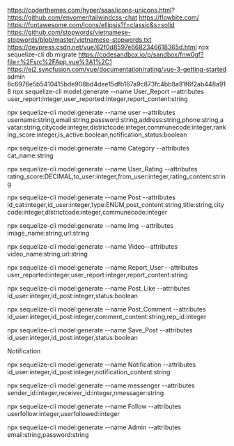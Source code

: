 https://coderthemes.com/hyper/saas/icons-unicons.html?
https://github.com/envomer/tailwindcss-chat
https://flowbite.com/
https://fontawesome.com/icons/ellipsis?f=classic&s=solid
https://github.com/stopwords/vietnamese-stopwords/blob/master/vietnamese-stopwords.txt
 https://devpress.csdn.net/vue/62f0d8597e6682346618365d.html
npx sequelize-cli db:migrate
https://codesandbox.io/p/sandbox/fnw0gf?file=%2Fsrc%2FApp.vue%3A1%2C1
https://ej2.syncfusion.com/vue/documentation/rating/vue-3-getting-started
admin 8c6976e5b5410415bde908bd4dee15dfb167a9c873fc4bb8a81f6f2ab448a918
npx sequelize-cli model:generate --name User_Report --attributes user_report:integer,user_reported:integer,report_content:string


npx sequelize-cli model:generate --name user --attributes username:string,email:string,password:string,address:string,phone:string,avatar:string,citycode:integer,districtcode:integer,communecode:integer,ranking_score:integer,is_active:boolean,notification_status:boolean

npx sequelize-cli model:generate --name Category --attributes cat_name:string

npx sequelize-cli model:generate --name User_Rating --attributes rating_score:DECIMAL,to_user:integer,from_user:integer,rating_content:string

npx sequelize-cli model:generate --name Post --attributes id_cat:integer,id_user:integer,type:ENUM,post_content:string,title:string,citycode:integer,districtcode:integer,communecode:integer


npx sequelize-cli model:generate --name Img --attributes image_name:string,url:string

npx sequelize-cli model:generate --name Video--attributes video_name:string,url:string


npx sequelize-cli model:generate --name Report_User --attributes user_reported:integer,user_report:integer,report_content:string


npx sequelize-cli model:generate --name Post_Like --attributes id_user:integer,id_post:integer,status:boolean


npx sequelize-cli model:generate --name Post_Comment --attributes id_user:integer,id_post:integer,comment_content:string,rep_id:integer


npx sequelize-cli model:generate --name Save_Post --attributes id_user:integer,id_post:integer,status:boolean

Notification

npx sequelize-cli model:generate --name Notification --attributes id_user:integer,id_post:integer,notification_content:string


npx sequelize-cli model:generate --name messenger --attributes sender_id:integer,receiver_id:integer,nmessager:string


npx sequelize-cli model:generate --name Follow --attributes userfollow:integer,userfollowed:integer


npx sequelize-cli model:generate --name Admin --attributes email:string,password:string